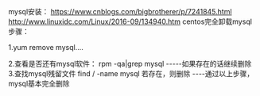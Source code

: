 
mysql安装：
https://www.cnblogs.com/bigbrotherer/p/7241845.html
http://www.linuxidc.com/Linux/2016-09/134940.htm
centos完全卸载mysql步骤：

1.yum remove mysql....

2.查看是否还有mysql软件：
	rpm -qa|grep mysql 
	-----如果存在的话继续删除
3.查找mysql残留文件
	find / -name mysql
	若存在，则删除
----通过以上步骤，mysql基本完全删除